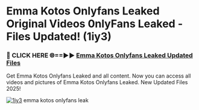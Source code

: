 # Emma Kotos Onlyfans Leaked Original Videos 0nlyFans Leaked - Files Updated! (1iy3)

<h3>🔴 CLICK HERE 🌐==►► <a href="https://tinyurl.com/4seja8ks" rel="nofollow">Emma Kotos Onlyfans Leaked Updated Files</a></h3>

Get Emma Kotos Onlyfans Leaked and all content. Now you can access all videos and pictures of Emma Kotos Onlyfans Leaked. New Updated Files 2025!

[![1iy3](https://i.imgur.com/EWjZXRe.gif)](https://tinyurl.com/4seja8ks)
emma kotos onlyfans leak